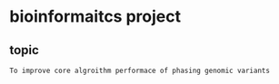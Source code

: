 # bioinformaitcs project

## topic
    To improve core algroithm performace of phasing genomic variants
